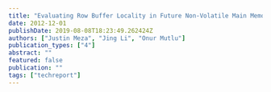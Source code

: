```yaml
---
title: "Evaluating Row Buffer Locality in Future Non-Volatile Main Memories"
date: 2012-12-01
publishDate: 2019-08-08T18:23:49.262424Z
authors: ["Justin Meza", "Jing Li", "Onur Mutlu"]
publication_types: ["4"]
abstract: ""
featured: false
publication: ""
tags: ["techreport"]
---
```


